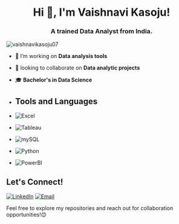 <h1 align="center">Hi 👋, I'm Vaishnavi Kasoju!</h1>
<h3 align="center">A trained Data Analyst from India.</h3>

<p align="left"> <img src="https://komarev.com/ghpvc/?username=vaishnavikasoju07&label=Profile%20views&color=0e75b6&style=flat" alt="vaishnavikasoju07" /> </p>

- 🔭 I’m working on **Data analysis tools**

- 👯 looking to collaborate on **Data analytic projects**

- 🎓 **Bachelor's in Data Science**

- ## Tools and Languages

- ![Excel](https://img.shields.io/badge/-Excel-217346?style=flat-square&logo=microsoft-excel&logoColor=white)
- ![Tableau](https://img.shields.io/badge/-Tableau-F2C811?style=flat-square&logo=Tableau&logoColor=black)
- ![mySQL](https://img.shields.io/badge/-mySQL-4479A1?style=flat-square&logo=mysql&logoColor=black)
- ![Python](https://img.shields.io/badge/-Python-3776AB?style=flat-square&logo=python&logoColor=green)
- ![PowerBI](https://img.shields.io/badge/-PowerBI-21759B?style=flat-square&logo=Powerbi&logoColor=orange)



## Let's Connect!

[![LinkedIn](https://img.shields.io/badge/-LinkedIn-0077B5?style=flat-square&logo=linkedin&logoColor=white)](https://www.linkedin.com/in/kasoju-vaishnavi6/)
[![Email](https://img.shields.io/badge/-Email-D14836?style=flat-square&logo=gmail&logoColor=white)](mailto:vaishnavikasoju07@gmail.com)



Feel free to explore my repositories and reach out for collaboration opportunities!😊
